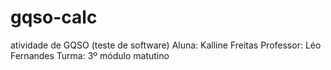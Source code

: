 # gqso-calc
atividade de GQSO (teste de software)
Aluna: Kalline Freitas
Professor: Léo Fernandes
Turma: 3º módulo matutino

